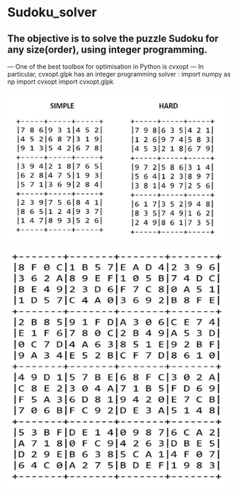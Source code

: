 # Sudoku_solver

## The objective is to solve the puzzle Sudoku for any size(order), using integer programming.

— One of the best toolbox for optimisation in Python is cvxopt
— In particular, cvxopt.glpk has an integer programming solver :
import numpy as np
import cvxopt
import cvxopt.glpk

![alt text](https://github.com/rvs36/SUDOKU_solver/blob/master/Basic%20Solution.JPG)

![alt text](https://github.com/rvs36/SUDOKU_solver/blob/master/Alpha%20numeric%20solution.JPG)
